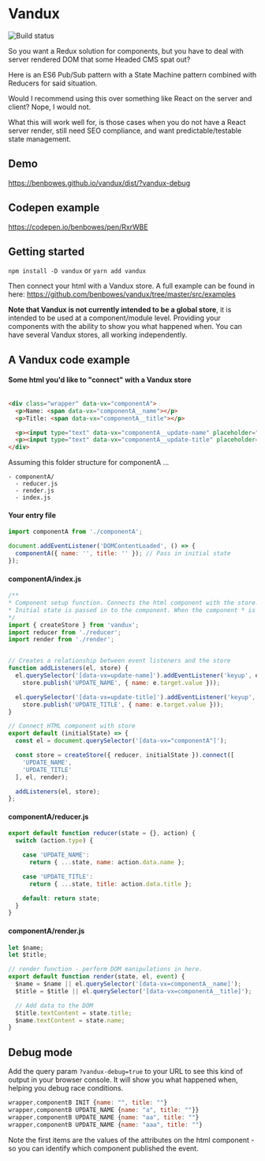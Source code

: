 # Vandux

![Build status](https://api.travis-ci.org/benbowes/redux-style-store-vanilla-js.svg?branch=master)

So you want a Redux solution for components, but you have to deal with server rendered DOM that some Headed CMS spat out?

Here is an ES6 Pub/Sub pattern with a State Machine pattern combined with Reducers for said situation.

Would I recommend using this over something like React on the server and client? Nope, I would not.

What this will work well for, is those cases when you do not have a React server render, still need SEO compliance, and want predictable/testable state management.

## Demo

https://benbowes.github.io/vandux/dist/?vandux-debug

## Codepen example

https://codepen.io/benbowes/pen/RxrWBE

## Getting started

`npm install -D vandux` or `yarn add vandux`

Then connect your html with a Vandux store. A full example can be found in here: https://github.com/benbowes/vandux/tree/master/src/examples

**Note that Vandux is not currently intended to be a global store**, it is intended to be used at a component/module level. Providing your components with the ability to show you what happened when. You can have several Vandux stores, all working independently.

## A Vandux code example

#### Some html you'd like to "connect" with a Vandux store

```html

<div class="wrapper" data-vx="componentA">
  <p>Name: <span data-vx="componentA__name"></p>
  <p>Title: <span data-vx="componentA__title"></p>

  <p><input type="text" data-vx="componentA__update-name" placeholder="Alter 'Name'"></input></p>
  <p><input type="text" data-vx="componentA__update-title" placeholder="Alter 'Title'"></input></p>
</div>
```

Assuming this folder structure for componentA ...
```
- componentA/
  - reducer.js
  - render.js
  - index.js
```

#### Your entry file

```js
import componentA from './componentA';

document.addEventListener('DOMContentLoaded', () => {
  componentA({ name: '', title: '' }); // Pass in initial state
});
```

#### componentA/index.js

```js
/**
* Component setup function. Connects the html component with the store.
* Initial state is passed in to the component. When the component * is connected it will render with it's initial state automatically with an `INIT` action.
*/
import { createStore } from 'vandux';
import reducer from './reducer';
import render from './render';


// Creates a relationship between event listeners and the store
function addListeners(el, store) {
  el.querySelector('[data-vx=update-name]').addEventListener('keyup', e =>
    store.publish('UPDATE_NAME', { name: e.target.value }));

  el.querySelector('[data-vx=update-title]').addEventListener('keyup', e =>
    store.publish('UPDATE_TITLE', { name: e.target.value }));
}

// Connect HTML component with store
export default (initialState) => {
  const el = document.querySelector('[data-vx="componentA"]');

  const store = createStore({ reducer, initialState }).connect([
    'UPDATE_NAME',
    'UPDATE_TITLE'
  ], el, render);

  addListeners(el, store);
};
```

#### componentA/reducer.js

```js
export default function reducer(state = {}, action) {
  switch (action.type) {

    case 'UPDATE_NAME':
      return { ...state, name: action.data.name };

    case 'UPDATE_TITLE':
      return { ...state, title: action.data.title };

    default: return state;
  }
}
```

#### componentA/render.js

```js
let $name;
let $title;

// render function - perform DOM manipulations in here.
export default function render(state, el, event) {
  $name = $name || el.querySelector('[data-vx=componentA__name]');
  $title = $title || el.querySelector('[data-vx=componentA__title]');

  // Add data to the DOM
  $title.textContent = state.title;
  $name.textContent = state.name;
}
```

## Debug mode
Add the query param `?vandux-debug=true` to your URL to see this kind of output in your browser console. It will show you what happened when, helping you debug race conditions.

```js
wrapper,componentB INIT {name: "", title: ""}
wrapper,componentB UPDATE_NAME {name: "a", title: ""}}
wrapper,componentB UPDATE_NAME {name: "aa", title: ""}
wrapper,componentB UPDATE_NAME {name: "aaa", title: ""}
```
Note the first items are the values of the attributes on the html component - so you can identify which component published the event.
